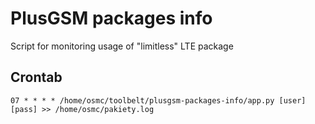 # PlusGSM packages info

Script for monitoring usage of "limitless" LTE package

## Crontab

    07 * * * * /home/osmc/toolbelt/plusgsm-packages-info/app.py [user] [pass] >> /home/osmc/pakiety.log

